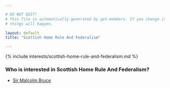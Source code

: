 ```yaml
---

# DO NOT EDIT!
# This file is automatically generated by get-members. If you change it, bad
# things will happen.

layout: default
title: "Scottish Home Rule And Federalism"

---
```


{% include interests/scottish-home-rule-and-federalism.md %}

### Who is interested in Scottish Home Rule And Federalism?


* [Sir Malcolm Bruce](/members/sir-malcolm-bruce.html)
